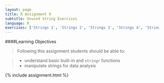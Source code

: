 ```yaml
---
layout: page
title: R Assignment 9
subtitle: Unused String Exercises
language: R
exercises: ['Strings 1', 'Strings 2', 'Strings 3', 'Strings 4', 'Strings 5', 'Strings 6', 'Functions 6', 'Loops 1', 'Strings 7']
---
```


####Learning Objectives

> Following this assignment students should be able to:

> - understand basic built-in and `stringr` functions
> - manipulate strings for data analysis

{% include assignment.html %}
